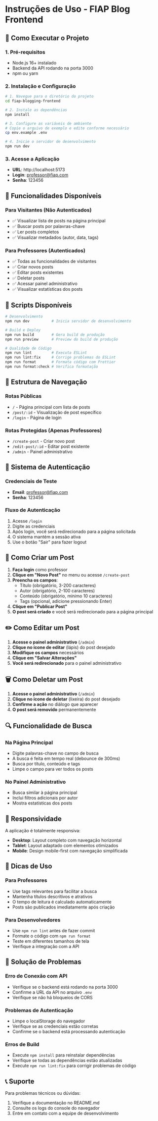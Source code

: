 # Instruções de Uso - FIAP Blog Frontend

## 🚀 Como Executar o Projeto

### 1. Pré-requisitos
- Node.js 16+ instalado
- Backend da API rodando na porta 3000
- npm ou yarn

### 2. Instalação e Configuração

```bash
# 1. Navegue para o diretório do projeto
cd fiap-blogging-frontend

# 2. Instale as dependências
npm install

# 3. Configure as variáveis de ambiente
# Copie o arquivo de exemplo e edite conforme necessário
cp env.example .env

# 4. Inicie o servidor de desenvolvimento
npm run dev
```

### 3. Acesse a Aplicação
- **URL**: http://localhost:5173
- **Login**: professor@fiap.com
- **Senha**: 123456

## 📱 Funcionalidades Disponíveis

### Para Visitantes (Não Autenticados)
- ✅ Visualizar lista de posts na página principal
- ✅ Buscar posts por palavras-chave
- ✅ Ler posts completos
- ✅ Visualizar metadados (autor, data, tags)

### Para Professores (Autenticados)
- ✅ Todas as funcionalidades de visitantes
- ✅ Criar novos posts
- ✅ Editar posts existentes
- ✅ Deletar posts
- ✅ Acessar painel administrativo
- ✅ Visualizar estatísticas dos posts

## 🔧 Scripts Disponíveis

```bash
# Desenvolvimento
npm run dev          # Inicia servidor de desenvolvimento

# Build e Deploy
npm run build        # Gera build de produção
npm run preview      # Preview do build de produção

# Qualidade de Código
npm run lint         # Executa ESLint
npm run lint:fix     # Corrige problemas do ESLint
npm run format       # Formata código com Prettier
npm run format:check # Verifica formatação
```

## 🎨 Estrutura de Navegação

### Rotas Públicas
- `/` - Página principal com lista de posts
- `/post/:id` - Visualização de post específico
- `/login` - Página de login

### Rotas Protegidas (Apenas Professores)
- `/create-post` - Criar novo post
- `/edit-post/:id` - Editar post existente
- `/admin` - Painel administrativo

## 🔐 Sistema de Autenticação

### Credenciais de Teste
- **Email**: professor@fiap.com
- **Senha**: 123456

### Fluxo de Autenticação
1. Acesse `/login`
2. Digite as credenciais
3. Após login, você será redirecionado para a página solicitada
4. O sistema mantém a sessão ativa
5. Use o botão "Sair" para fazer logout

## 📝 Como Criar um Post

1. **Faça login** como professor
2. **Clique em "Novo Post"** no menu ou acesse `/create-post`
3. **Preencha os campos**:
   - Título (obrigatório, 3-200 caracteres)
   - Autor (obrigatório, 2-100 caracteres)
   - Conteúdo (obrigatório, mínimo 10 caracteres)
   - Tags (opcional, adicione pressionando Enter)
4. **Clique em "Publicar Post"**
5. **O post será criado** e você será redirecionado para a página principal

## ✏️ Como Editar um Post

1. **Acesse o painel administrativo** (`/admin`)
2. **Clique no ícone de editar** (lápis) do post desejado
3. **Modifique os campos** necessários
4. **Clique em "Salvar Alterações"**
5. **Você será redirecionado** para o painel administrativo

## 🗑️ Como Deletar um Post

1. **Acesse o painel administrativo** (`/admin`)
2. **Clique no ícone de deletar** (lixeira) do post desejado
3. **Confirme a ação** no diálogo que aparecer
4. **O post será removido** permanentemente

## 🔍 Funcionalidade de Busca

### Na Página Principal
- Digite palavras-chave no campo de busca
- A busca é feita em tempo real (debounce de 300ms)
- Busca por título, conteúdo e tags
- Limpe o campo para ver todos os posts

### No Painel Administrativo
- Busca similar à página principal
- Inclui filtros adicionais por autor
- Mostra estatísticas dos posts

## 📱 Responsividade

A aplicação é totalmente responsiva:
- **Desktop**: Layout completo com navegação horizontal
- **Tablet**: Layout adaptado com elementos otimizados
- **Mobile**: Design mobile-first com navegação simplificada

## 🎯 Dicas de Uso

### Para Professores
- Use tags relevantes para facilitar a busca
- Mantenha títulos descritivos e atrativos
- O tempo de leitura é calculado automaticamente
- Posts são publicados imediatamente após criação

### Para Desenvolvedores
- Use `npm run lint` antes de fazer commit
- Formate o código com `npm run format`
- Teste em diferentes tamanhos de tela
- Verifique a integração com a API

## 🚨 Solução de Problemas

### Erro de Conexão com API
- Verifique se o backend está rodando na porta 3000
- Confirme a URL da API no arquivo `.env`
- Verifique se não há bloqueios de CORS

### Problemas de Autenticação
- Limpe o localStorage do navegador
- Verifique se as credenciais estão corretas
- Confirme se o backend está processando autenticação

### Erros de Build
- Execute `npm install` para reinstalar dependências
- Verifique se todas as dependências estão atualizadas
- Execute `npm run lint:fix` para corrigir problemas de código

## 📞 Suporte

Para problemas técnicos ou dúvidas:
1. Verifique a documentação no README.md
2. Consulte os logs do console do navegador
3. Entre em contato com a equipe de desenvolvimento
